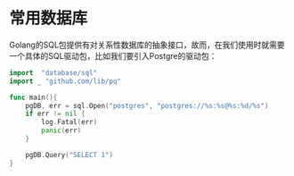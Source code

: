 # 常用数据库

Golang的SQL包提供有对关系性数据库的抽象接口，故而，在我们使用时就需要一个具体的SQL驱动包，比如我们要引入Postgre的驱动包：

```go
import	"database/sql"
import _ "github.com/lib/pq"

func main(){
    pgDB, err = sql.Open("postgres", "postgres://%s:%s@%s:%d/%s")
	if err != nil {
		log.Fatal(err)
		panic(err)
	}

    pgDB.Query("SELECT 1")
}
```

